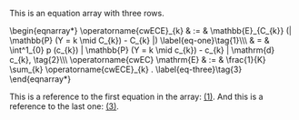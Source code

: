This is an equation array with three rows.

<span id="eq-one" class="tm-eqlabel"></span><span id="eq-three" 
class="tm-eqlabel"></span>
\begin{eqnarray*}
  \operatorname{cwECE}\_{k} & := & \mathbb{E}\_{C\_{k}} (| \mathbb{P} (Y = k
  \mid C\_{k}) \- C\_{k} |)  \label{eq-one}\tag{1}\\\\\\
  & = & \int^1\_{0} p (c\_{k}) | \mathbb{P} (Y = k \mid c\_{k}) \- c\_{k} |
  \mathrm{d} c\_{k}, \tag{2}\\\\\\
  \operatorname{cwEC} \mathrm{E} & := & \frac{1}{K} \sum\_{k}
  \operatorname{cwECE}\_{k} .  \label{eq-three}\tag{3}
\end{eqnarray*}

This is a reference to the first equation in the array: [(1)](#eq-one). And 
this is a reference to the last one: [(3)](#eq-three).

